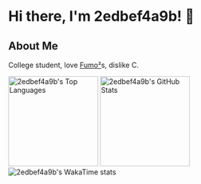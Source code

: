 # Hi there, I'm 2edbef4a9b! 👋

## About Me

College student, love [Fumo²](https://fumo.systems)s, dislike C.

<div align="left">
  <picture>
    <source
      srcset="https://github-statistics-2edbef4a9bs-projects.vercel.app/api/top-langs/?username=2edbef4a9b&layout=compact&show_icons=true&langs_count=8&hide_border=true&theme=dracula&bg_color=0d1117ff&text_color=ffffffff&hide=CSS%2CHTML%2CPerl%2CJavaScript%2CJupyter%20Notebook%2CMakefile"
      media="(prefers-color-scheme: dark)"
    />
    <source
      srcset="https://github-statistics-2edbef4a9bs-projects.vercel.app/api/top-langs/?username=2edbef4a9b&layout=compact&show_icons=true&langs_count=8&hide_border=true&theme=default&hide=CSS%2CHTML%2CPerl%2CJavaScript%2CJupyter%20Notebook%2CMakefile"
      media="(prefers-color-scheme: light), (prefers-color-scheme: no-preference)"
    />
    <img
      src="https://github-statistics-2edbef4a9bs-projects.vercel.app/api/top-langs/?username=2edbef4a9b&layout=compact&show_icons=true&langs_count=8&hide_border=true&theme=dracula&bg_color=0d1117&hide=CSS%2CHTML%2CPerl%2CJavaScript%2CJupyter%20Notebook%2CMakefile"
      alt="2edbef4a9b's Top Languages"
      height="180"
    />
  </picture>

  <picture>
    <source
      srcset="https://github-statistics-2edbef4a9bs-projects.vercel.app/api?username=2edbef4a9b&show_icons=true&hide_border=true&theme=dracula&bg_color=0d1117"
      media="(prefers-color-scheme: dark)"
    />
    <source
      srcset="https://github-statistics-2edbef4a9bs-projects.vercel.app/api?username=2edbef4a9b&show_icons=true&hide_border=true&theme=default"
      media="(prefers-color-scheme: light), (prefers-color-scheme: no-preference)"
    />
    <img
      src="https://github-statistics-2edbef4a9bs-projects.vercel.app/api?username=2edbef4a9b&show_icons=true&hide_border=true&theme=dracula&bg_color=0d1117"
      alt="2edbef4a9b's GitHub Stats"
      height="180"
    />
  </picture>
</div>

<picture>
  <source
    srcset="https://github-statistics-2edbef4a9bs-projects.vercel.app/api/wakatime?username=2edbef4a9b&theme=dracula&bg_color=0d1117&hide_border=true"
    media="(prefers-color-scheme: dark)"
  />
  <source
    srcset="https://github-statistics-2edbef4a9bs-projects.vercel.app/api/wakatime?username=2edbef4a9b&theme=default&hide_border=true"
    media="(prefers-color-scheme: light), (prefers-color-scheme: no-preference)"
  />
  <img
    src="https://github-statistics-2edbef4a9bs-projects.vercel.app/api/wakatime?username=2edbef4a9b&theme=dracula&bg_color=0d1117&hide_border=true"
    alt="2edbef4a9b's WakaTime stats"
  />
</picture>
